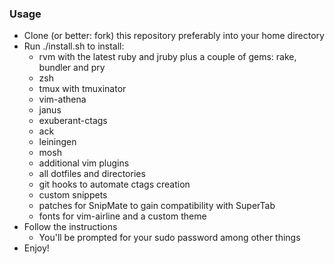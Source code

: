 ### Usage

* Clone (or better: fork) this repository preferably into your home
  directory
* Run ./install.sh to install:
  * rvm with the latest ruby and jruby plus a couple of gems: rake, bundler and pry
  * zsh
  * tmux with tmuxinator
  * vim-athena
  * janus
  * exuberant-ctags
  * ack
  * leiningen
  * mosh
  * additional vim plugins
  * all dotfiles and directories
  * git hooks to automate ctags creation
  * custom snippets
  * patches for SnipMate to gain compatibility with SuperTab
  * fonts for vim-airline and a custom theme
* Follow the instructions
  * You'll be prompted for your sudo password among other things
* Enjoy!
